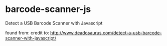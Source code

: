 # barcode-scanner-js
Detect a USB Barcode Scanner with Javascript


found from:
credit to:
http://www.deadosaurus.com/detect-a-usb-barcode-scanner-with-javascript/
